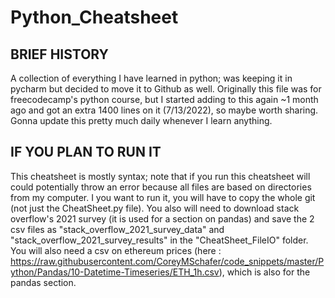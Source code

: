 # Python_Cheatsheet
## BRIEF HISTORY
A collection of everything I have learned in python; was keeping it in pycharm but decided to move it to Github as well. 
Originally this file was for freecodecamp's python course, but I started adding to this again ~1 month ago and got
an extra 1400 lines on it (7/13/2022), so maybe worth sharing. Gonna update this pretty much daily whenever I learn anything.

## IF YOU PLAN TO RUN IT
This cheatsheet is mostly syntax; note that if you run this cheatsheet will could potentially throw an error because all files are based on directories from my computer. I you want to run it, you will have to copy the whole git (not just the CheatSheet.py file). You also will need to download stack overflow's 2021 survey (it is used for a section on pandas) and save the 2 csv files as "stack_overflow_2021_survey_data" and "stack_overflow_2021_survey_results" in the "CheatSheet_FileIO" folder. You will also need a csv on ethereum prices (here : https://raw.githubusercontent.com/CoreyMSchafer/code_snippets/master/Python/Pandas/10-Datetime-Timeseries/ETH_1h.csv), which is also for the pandas section.
